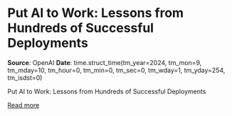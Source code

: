 # Put AI to Work: Lessons from Hundreds of Successful Deployments

**Source**: OpenAI
**Date**: time.struct_time(tm_year=2024, tm_mon=9, tm_mday=10, tm_hour=0, tm_min=0, tm_sec=0, tm_wday=1, tm_yday=254, tm_isdst=0)

Put AI to Work: Lessons from Hundreds of Successful Deployments

[Read more](https://openai.com/business/put-ai-to-work-lessons-from-hundreds-of-successful-deployments)
